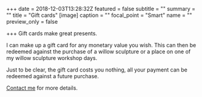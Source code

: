 +++
date = 2018-12-03T13:28:32Z
featured = false
subtitle = ""
summary = ""
title = "Gift cards"
[image]
caption = ""
focal_point = "Smart"
name = ""
preview_only = false

+++
Gift cards make great presents.

I can make up a gift card for any monetary value you wish. This can then be redeemed against the purchase of a willow sculpture or a place on one of my willow sculpture workshop days.

Just to be clear, the gift card costs you nothing, all your payment can be redeemed against a future purchase.

[Contact me](/#contact) for more details.